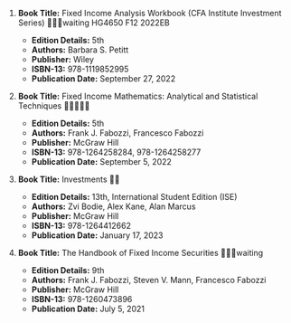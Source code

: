 1. **Book Title:** Fixed Income Analysis Workbook (CFA Institute Investment Series) 📒🔐🚫waiting HG4650 F12 2022EB
   - **Edition Details:** 5th
   - **Authors:** Barbara S. Petitt
   - **Publisher:** Wiley
   - **ISBN-13:** 978-1119852995
   - **Publication Date:** September 27, 2022

2. **Book Title:** Fixed Income Mathematics: Analytical and Statistical Techniques 🚨🚨🚨🚨🚨
   - **Edition Details:** 5th
   - **Authors:** Frank J. Fabozzi, Francesco Fabozzi 
   - **Publisher:** McGraw Hill
   - **ISBN-13:** 978-1264258284, 978-1264258277
   - **Publication Date:** September 5, 2022

3. **Book Title:** Investments 📒🔐	
   - **Edition Details:** 13th, International Student Edition (ISE)
   - **Authors:** Zvi Bodie, Alex Kane, Alan Marcus
   - **Publisher:** McGraw Hill
   - **ISBN-13:** 978-1264412662
   - **Publication Date:** January 17, 2023

4. **Book Title:** The Handbook of Fixed Income Securities 📒🔐🚫waiting
   - **Edition Details:** 9th
   - **Authors:** Frank J. Fabozzi, Steven V. Mann, Francesco Fabozzi 
   - **Publisher:** McGraw Hill
   - **ISBN-13:** 978-1260473896
   - **Publication Date:** July 5, 2021
